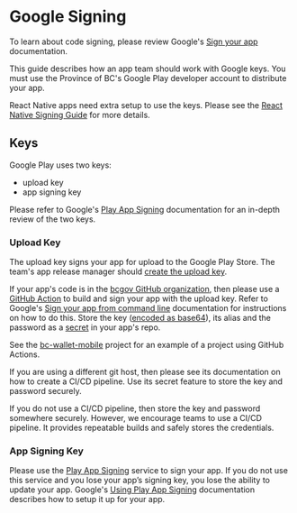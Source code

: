 # Google Signing


To learn about code signing, please review Google's [Sign your app](https://developer.android.com/studio/publish/app-signing) documentation.

This guide describes how an app team should work with Google keys. You must use the Province of BC's Google Play developer account to distribute your app.

React Native apps need extra setup to use the keys. Please see the [React Native Signing Guide](google_react_native_signing.md) for more details.

## Keys
Google Play uses two keys:

- upload key
- app signing key 

Please refer to Google's [Play App Signing](https://developer.android.com/studio/publish/app-signing#app-signing-google-play) documentation for an in-depth review of the two keys.

### Upload Key

The upload key signs your app for upload to the Google Play Store. The team's app release manager should [create the upload key](https://developer.android.com/studio/publish/app-signing#sign-apk). 

If your app's code is in the [bcgov GitHub organization](https://github.com/bcgov), then please use a [GitHub Action](https://docs.github.com/en/actions) to build and sign your app with the upload key. Refer to Google's [Sign your app from command line](https://developer.android.com/build/building-cmdline#sign_cmdline) documentation for instructions on how to do this. Store the key ([encoded as base64](https://docs.github.com/en/actions/security-guides/encrypted-secrets#storing-base64-binary-blobs-as-secrets)), its alias and the password as a [secret](https://docs.github.com/en/actions/security-guides/encrypted-secrets) in your app's repo. 


See the [bc-wallet-mobile](https://github.com/bcgov/bc-wallet-mobile/blob/main/.github/workflows/main.yaml) project for an example of a project using GitHub Actions.

If you are using a different git host, then please see its documentation on how to create a CI/CD pipeline. Use its secret feature to store the key and password securely.

If you do not use a CI/CD pipeline, then store the key and password somewhere securely.  However, we encourage teams to use a CI/CD pipeline. It provides repeatable builds and safely stores the credentials.

### App Signing Key

Please use the [Play App Signing](https://developer.android.com/studio/publish/app-signing#app-signing-google-play) service to sign your app. If you do not use this service and you lose your app’s signing key, you lose the ability to update your app. Google's [Using Play App Signing](https://developer.android.com/studio/publish/app-signing#enroll) documentation describes how to setup it up for your app.

